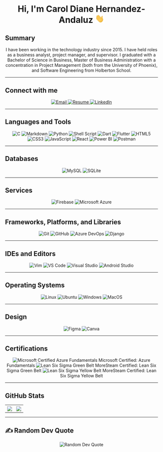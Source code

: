 <h1 align="center">Hi, I'm Carol Diane Hernandez-Andaluz <img src="https://raw.githubusercontent.com/ABSphreak/ABSphreak/master/gifs/Hi.gif" width="30"></h1>

## Summary
<p align="center">I have been working in the technology industry since 2015. I have held roles as a business analyst, project manager, and supervisor. I graduated with a Bachelor of Science in Business, Master of Business Administration with a concentration in Project Management (both from the University of Phoenix), and Software Engineering from Holberton School.</p>

---

## Connect with me
<div align="center">
  <a href="mailto:carol.d.hernandez@gmail.com">
    <img src="https://img.shields.io/badge/Email-black?style=for-the-badge&logo=Outlook" alt="Email">
  </a>
  <a href="https://github.com/CarolDianeHA/CarolDianeHA/blob/master/CarolDianeHernandez%20Resume.pdf">
    <img src="https://img.shields.io/badge/Resume-black?style=for-the-badge&logo=Document" alt="Resume">
  </a>
  <a href="https://www.linkedin.com/in/caroldianehernandezandaluz/">
    <img src="https://img.shields.io/badge/LinkedIn-black?style=for-the-badge&logo=LinkedIn" alt="LinkedIn">
  </a>
</div>

---

## Languages and Tools
<p align="center">
  <img src="https://img.shields.io/badge/C-black?style=for-the-badge&logo=C" alt="C">
  <img src="https://img.shields.io/badge/Markdown-black?style=for-the-badge&logo=Markdown" alt="Markdown">
  <img src="https://img.shields.io/badge/Python-black?style=for-the-badge&logo=Python" alt="Python">
  <img src="https://img.shields.io/badge/shell_script-%23000000.svg?style=for-the-badge&logo=gnu-bash&logoColor=white" alt="Shell Script">
  <img src="https://img.shields.io/badge/Dart-black?style=for-the-badge&logo=Dart" alt="Dart">
  <img src="https://img.shields.io/badge/Flutter-black?style=for-the-badge&logo=Flutter" alt="Flutter">
  <img src="https://img.shields.io/badge/HTML5-black?style=for-the-badge&logo=HTML5" alt="HTML5">
  <img src="https://img.shields.io/badge/CSS3-black?style=for-the-badge&logo=CSS3" alt="CSS3">
  <img src="https://img.shields.io/badge/JavaScript-black?style=for-the-badge&logo=JavaScript" alt="JavaScript">
  <img src="https://img.shields.io/badge/REACT-black?style=for-the-badge&logo=REACT" alt="React">
  <img src="https://img.shields.io/badge/Power%20BI-black?style=for-the-badge&logo=Power%20BI&logoColor=white" alt="Power BI">
  <img src="https://img.shields.io/badge/Postman-black?style=for-the-badge&logo=Postman&logoColor=white" alt="Postman">
</p>

---

## Databases
<p align="center">
  <img src="https://img.shields.io/badge/MySQL-black?style=for-the-badge&logo=MySQL" alt="MySQL">
  <img src="https://img.shields.io/badge/SQLite-black?style=for-the-badge&logo=SQLite" alt="SQLite">
</p>

---

## Services
<p align="center">
  <img src="https://img.shields.io/badge/FireBase-black?style=for-the-badge&logo=FireBase" alt="Firebase">
  <img src="https://img.shields.io/badge/Azure-black?style=for-the-badge&logo=Azure" alt="Microsoft Azure">
</p>

---

## Frameworks, Platforms, and Libraries
<p align="center">
  <img src="https://img.shields.io/badge/Git-black?style=for-the-badge&logo=Git" alt="Git">
  <img src="https://img.shields.io/badge/github-%23000000.svg?style=for-the-badge&logo=github&logoColor=white" alt="GitHub">
  <img src="https://img.shields.io/badge/AzureDevOps-black?style=for-the-badge&logo=Azure%20DevOps" alt="Azure DevOps">
  <img src="https://img.shields.io/badge/Django-black?style=for-the-badge&logo=Django" alt="Django">
</p>

---

## IDEs and Editors
<p align="center">
  <img src="https://img.shields.io/badge/VIM-black?style=for-the-badge&logo=VIM" alt="Vim">
  <img src="https://img.shields.io/badge/Visual%20Studio%20Code-black?style=for-the-badge&logo=Visual%20Studio%20Code" alt="VS Code">
  <img src="https://img.shields.io/badge/Visual%20Studio-black?style=for-the-badge&logo=Visual%20Studio" alt="Visual Studio">
  <img src="https://img.shields.io/badge/Android%20Studio-black?style=for-the-badge&logo=Android%20Studio" alt="Android Studio">
</p>

---

## Operating Systems
<p align="center">
  <img src="https://img.shields.io/badge/Linux-black?style=for-the-badge&logo=Linux" alt="Linux">
  <img src="https://img.shields.io/badge/Ubuntu-black?style=for-the-badge&logo=Ubuntu" alt="Ubuntu">
  <img src="https://img.shields.io/badge/Windows-black?style=for-the-badge&logo=Microsoft" alt="Windows">
  <img src="https://img.shields.io/badge/MAC%20OS-black?style=for-the-badge&logo=Apple" alt="MacOS">
</p>

---

## Design
<p align="center">
  <img src="https://img.shields.io/badge/Figma-black?style=for-the-badge&logo=Figma" alt="Figma">
  <img src="https://img.shields.io/badge/Canva-black?style=for-the-badge&logo=Canva&logoColor=white" alt="Canva">
</p>

---

## Certifications
<p align="center">
  <img src="https://learn.microsoft.com/media/learn/certification/badges/microsoft-certified-fundamentals-badge.svg?branch=main" width="50" alt="Microsoft Certified Azure Fundamentals"> Microsoft Certified: Azure Fundamentals  
  <img src="https://media.moresteam.com/main/pics/MoreSteam-Badges_Greenbelt.png" width="50" alt="Lean Six Sigma Green Belt"> MoreSteam Certified: Lean Six Sigma Green Belt  
  <img src="https://media.moresteam.com/main/pics/MoreSteam-Badges_Yellowbelt.png" width="50" alt="Lean Six Sigma Yellow Belt"> MoreSteam Certified: Lean Six Sigma Yellow Belt  
</p>

---

## GitHub Stats  
<table><tr><td valign="middle" width="50%">
<img src="https://github-readme-stats.vercel.app/api?username=CarolDianeHA&show_icons=true&count_private=true&hide_border=true" align="center" style="width: 100%" />
</td><td valign="middle" width="50%">
<img src="https://github-readme-stats.vercel.app/api/top-langs/?username=CarolDianeHA&hide_border=true&layout=compact" align="center" style="width: 76%" />
</td></tr></table>  

---

## ✍️ Random Dev Quote
<p align="center">
  <img src="https://quotes-github-readme.vercel.app/api?type=horizontal&theme=radical" alt="Random Dev Quote">
</p>
